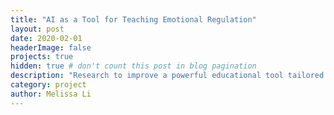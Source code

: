 ```yaml
---
title: "AI as a Tool for Teaching Emotional Regulation"
layout: post
date: 2020-02-01
headerImage: false
projects: true
hidden: true # don't count this post in blog pagination
description: "Research to improve a powerful educational tool tailored for the Association for Persons with Special Needs (APSN) and Ministry of Education, helping facilitate emotional learning for Children with special needs."
category: project
author: Melissa Li
---
```


